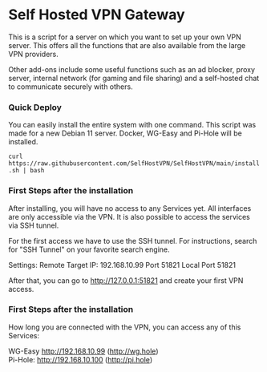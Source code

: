 # Self Hosted VPN Gateway

This is a script for a server on which you want to set up your own VPN server. This offers all the functions that are also available from the large VPN providers.

Other add-ons include some useful functions such as an ad blocker, proxy server, internal network (for gaming and file sharing) and a self-hosted chat to communicate securely with others.

### Quick Deploy

You can easily install the entire system with one command.
This script was made for a new Debian 11 server.
Docker, WG-Easy and Pi-Hole will be installed.

`curl https://raw.githubusercontent.com/SelfHostVPN/SelfHostVPN/main/install.sh | bash`

### First Steps after the installation

After installing, you will have no access to any Services yet. All interfaces are only accessible via the VPN. It is also possible to access the services via SSH tunnel.

For the first access we have to use the SSH tunnel.
For instructions, search for "SSH Tunnel" on your favorite search engine.

Settings:
Remote Target IP: 192.168.10.99 Port 51821
Local Port 51821

After that, you can go to http://127.0.0.1:51821 and create your first VPN access.

### First Steps after the installation
How long you are connected with the VPN, you can access any of this Services:

WG-Easy http://192.168.10.99 (http://wg.hole)<br>
Pi-Hole: http://192.168.10.100 (http://pi.hole)
